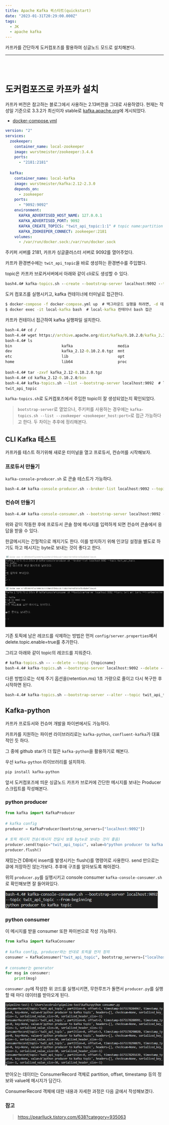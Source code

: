 ```yaml
---
title: Apache Kafka 퀵스타트(quickstart)
date: "2023-01-31T20:29:00.000Z"
tags:
  - JK
  - apache kafka
---
```


카프카를 간단하게 도커컴포즈를 활용하여 싱글노드 모드로 설치해본다.

<hr>
<br><br>

# 도커컴포즈로 카프카 설치

카프카 버전은 참고하는 블로그에서 사용하는 2.13버전을 그대로 사용하였다. 현재는 작성일 기준으로 3.3.2가 최신이자 stable로 [kafka.apache.org](https://kafka.apache.org/downloads)에 게시되었다.

- [docker-compose.yml](https://pearlluck.tistory.com/638?category=935063)

```yml docker-compose.yml
version: "2"
services:
  zookeeper:
    container_name: local-zookeeper
    image: wurstmeister/zookeeper:3.4.6
    ports:
      - "2181:2181"

  kafka:
    container_name: local-kafka
    image: wurstmeister/kafka:2.12-2.3.0
    depends_on:
      - zookeeper
    ports:
      - "9092:9092"
    environment:
      KAFKA_ADVERTISED_HOST_NAME: 127.0.0.1
      KAFKA_ADVERTISED_PORT: 9092
      KAFKA_CREATE_TOPICS: "twit_api_topic:1:1" # topic name:partition numbers:replica numbers
      KAFKA_ZOOKEEPER_CONNECT: zookeeper:2181
    volumes:
      - /var/run/docker.sock:/var/run/docker.sock
```

주키퍼 서버를 2181, 카프카 싱글클러스터 서버로 9092를 열어주었다.

카프카 환경변수에는 `twit_api_topic`을 바로 생성하는 환경변수를 주입했다.

topic은 카프카 브로커서버에서 아래와 같이 cli로도 생성할 수 있다.

```cmd
bash4.4# kafka-topics.sh --create --bootstrap-server localhost:9092 --topic twit_api_topic --partitions 1 --replication-factor 1
```

도커 컴포즈를 실행시키고, kafka 컨테이너에 터미널로 접근한다.

```cmd
$ docker-compose -f docker-compose.yml up  # 백그라운드 실행을 하려면, -d 데몬 옵션을 준다
$ docker exec -it local-kafka bash  # local-kafka 컨테이너 bash 접근
```

카프카 컨테이너 접근하여 kafka 실행파일 설치한다.

```cmd
bash-4.4# cd /
bash-4.4# wget https://archive.apache.org/dist/kafka/0.10.2.0/kafka_2.12-0.10.2.0.tgz
bash-4.4# ls
bin                      kafka                    media                    root                     sys
dev                      kafka_2.12-0.10.2.0.tgz  mnt                      run                      tmp
etc                      lib                      opt                      sbin                     usr
home                     lib64                    proc                     srv                      var

bash-4.4# tar -zxvf kafka_2.12-0.10.2.0.tgz
bash-4.4# cd kafka_2.12-0.10.2.0/bin
bash-4.4# kafka-topics.sh --list --bootstrap-server localhost:9092  # localhost:9092 포트에 생성된 topic 리스트 확인
twit_api_topic
```

`kafka-topics.sh`로 도커컴포즈에서 주입한 topic이 잘 생성되었는지 확인되었다.

> `bootstrap-server`로 열었으나, 주키퍼를 사용하는 경우에는 `kafka-topics.sh --list --zookeeper <zookeeper_host:port>`로 접근 가능하다고 한다. 두 차이는 추후에 정리해본다.

## CLI Kafka 테스트

카프카를 테스트 하기위해 새로운 터미널을 열고 프로듀서, 컨슈머를 시작해보자.

### 프로듀서 만들기

`kafka-console-producer.sh` 로 콘솔 테스트가 가능하다.

```cmd
bash-4.4# kafka-console-producer.sh --broker-list localhost:9092 --topic twit_api_topic
```

### 컨슈머 만들기

```cmd
bash-4.4# kafka-console-consumer.sh --bootstrap-server localhost:9092 --topic twit_api_topic --from-beginning
```

위와 같이 작동한 후에 프로듀서 콘솔 창에 메시지를 입력하게 되면 컨슈머 콘솔에서 응답을 받을 수 있다.

한글메시지는 간헐적으로 깨지기도 한다. 이를 방지하기 위해 인코딩 설정을 별도로 하기도 하고 메시지는 byte로 보내는 것이 좋다고 한다.

![](./test-console.jpg)

기존 토픽에 남은 레코드를 삭제하는 방법은 먼저 `config/server.properties`에서 delete.topic.enable=true를 추가한다.

그리고 아래와 같이 topic의 레코드를 지워준다.

```cmd
# kafka-topics.sh -- --delete --topic {topicname}
bash-4.4# kafka-topics.sh --bootstrap-server localhost:9092 --delete --topic twit_api_topic
```

다른 방법으로는 삭제 주기 옵션을(retention.ms) 1초 가량으로 줄이고 다시 복구한 후 시작하면 된다.

```cmd
bash-4.4# kafka-topics.sh --bootstrap-server --alter --topic twit_api_topic --config retention.ms=1000
```

## Kafka-python

카프카 프로듀서와 컨슈머 개발을 파이썬에서도 가능하다.

카프카를 지원하는 파이썬 라이브러리로는 `kafka-python`, `confluent-kafka`가 대표적인 듯 하다.

그 중에 github star가 더 많은 `kafka-python`을 활용하기로 해본다.

우선 `kafka-python` 라이브러리를 설치하자.

```bash
pip install kafka-python
```

앞서 도커컴포즈에 띄운 싱글노드 카프카 브로커에 간단한 메시지를 보내는 Producer 스크립트를 작성해본다.

### python producer

```python producer.py
from kafka import KafkaProducer

# kafka config
producer = KafkaProducer(bootstrap_servers=["localhost:9092"])

# 토픽 메시지 전송(메시지 전달시 보통 byte로 보내는 것이 좋음)
producer.send(topic="twit_api_topic", value=b"python producer to kafka topic")
producer.flush()
```

재밌는건 DB에서 insert를 발생시키는 flush()를 명령어로 사용한다.
send 만으로는 큐에 저장하진 않는가보다. 추후에 구조를 알아보도록 해야겠다.

위의 `producer.py`를 실행시키고 console consumer `kafka-console-consumer.sh`로 확인해보면 잘 들어와있다.

![](./test-console2.jpg)

### python consumer

이 메시지를 받을 consumer 또한 파이썬으로 작성 가능하다.

```python consumer.py
from kafka import KafkaConsumer

# kafka config, producer와는 반대로 토픽을 먼저 정의
consumer = KafkaConsumer("twit_api_topic", bootstrap_servers=["localhost:9092"])

# consumer는 generator
for msg in consumer:
    print(msg)
```

`consumer.py`에 작성한 위 코드를 실행시키면, 무한루프가 돌면서 `producer.py`를 실행할 때 마다 데이터를 받아오게 된다.

![](./python-consumer.jpg)

받아오는 데이터는 ConsumerRecord 객체로 partition, offset, timestamp 등의 정보와 value에 메시지가 담긴다.

ConsumerRecord 객체에 대한 내용과 자세한 과정은 다음 글에서 작성해보겠다.

<!-- 이제 twitter stream API를 Kafka로 stream으로 받아보자. -->

### 참고

> https://pearlluck.tistory.com/638?category=935063
